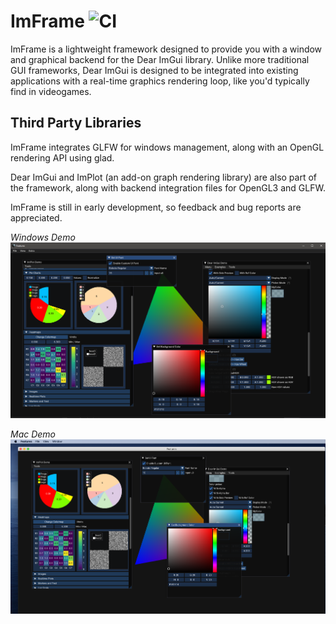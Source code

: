 # ImFrame ![CI](https://github.com/JamesBoer/ImFrame/workflows/CI/badge.svg)
ImFrame is a lightweight framework designed to provide you with a window and graphical backend for the Dear ImGui library.  Unlike more traditional GUI frameworks, Dear ImGui is designed to be integrated into existing applications with a real-time graphics rendering loop, like you'd typically find in videogames.  

## Third Party Libraries
ImFrame integrates GLFW for windows management, along with an OpenGL rendering API using glad.

Dear ImGui and ImPlot (an add-on graph rendering library) are also part of the framework, along with backend integration files for OpenGL3 and GLFW.

ImFrame is still in early development, so feedback and bug reports are appreciated.

*Windows Demo*
![Table Image](Data/Screenshots/Demo-Win.png)

*Mac Demo*
![Table Image](Data/Screenshots/Demo-Mac.png)